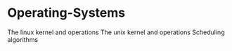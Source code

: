 # Operating-Systems
The linux kernel and operations
The unix kernel and operations
Scheduling algorithms
